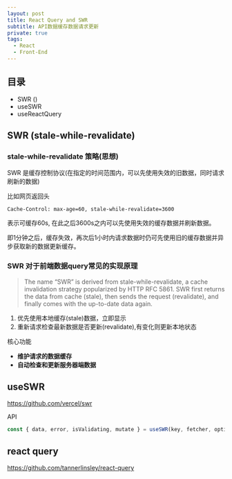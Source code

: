 ```yaml
---
layout: post
title: React Query and SWR
subtitle: API数据缓存数据请求更新
private: true
tags:
  - React
  - Front-End
---
```


## 目录

- SWR ()
- useSWR
- useReactQuery

## SWR (stale-while-revalidate)

### stale-while-revalidate 策略(思想)

SWR 是缓存控制协议(在指定的时间范围内，可以先使用失效的旧数据，同时请求刷新的数据)

比如网页返回头
```
Cache-Control: max-age=60, stale-while-revalidate=3600
```
表示可缓存60s, 在此之后3600s之内可以先使用失效的缓存数据并刷新数据。

即1分钟之后，缓存失效，再次后1小时内请求数据时仍可先使用旧的缓存数据并异步获取新的数据更新缓存。


### SWR 对于前端数据query常见的实现原理

> The name “SWR” is derived from stale-while-revalidate, a cache invalidation strategy popularized by HTTP RFC 5861. 
> SWR first returns the data from cache (stale), then sends the request (revalidate), and finally comes with the up-to-date data again.

1. 优先使用本地缓存(stale)数据，立即显示
2. 重新请求检查最新数据是否更新(revalidate),有变化则更新本地状态

核心功能 

* **维护请求的数据缓存**
* **自动检查和更新服务器端数据**

## useSWR

https://github.com/vercel/swr

API 
```js
const { data, error, isValidating, mutate } = useSWR(key, fetcher, options);
```


## react query

https://github.com/tannerlinsley/react-query

